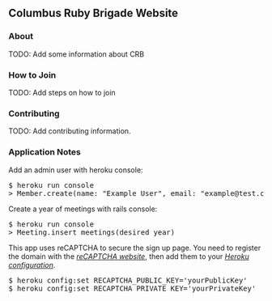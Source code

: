 ## Columbus Ruby Brigade Website

### About
TODO: Add some information about CRB

### How to Join
TODO: Add steps on how to join

### Contributing
TODO: Add contributing information.

### Application Notes

Add an admin user with heroku console:

<pre>$ heroku run console
> Member.create(name: "Example User", email: "example@test.com", admin: true, password: "foobar", password_confirmation: "foobar")</pre>

Create a year of meetings with rails console:

<pre>$ heroku run console
> Meeting.insert_meetings(desired_year)</pre>

This app uses reCAPTCHA to secure the sign up page. You need to register the domain with the [*reCAPTCHA website*](http://www.google.com/recaptcha), then add them to your [*Heroku configuration*](https://devcenter.heroku.com/articles/config-vars).

<pre>$ heroku config:set RECAPTCHA_PUBLIC_KEY='yourPublicKey'
$ heroku config:set RECAPTCHA_PRIVATE_KEY='yourPrivateKey'</pre>